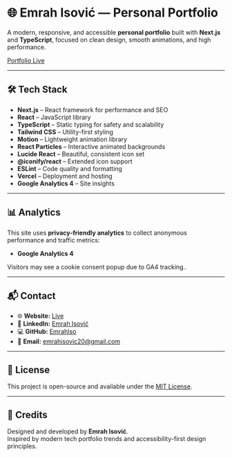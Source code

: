 # 🌐 Emrah Isović — Personal Portfolio

A modern, responsive, and accessible **personal portfolio** built with **Next.js** and **TypeScript**, focused on clean design, smooth animations, and high performance.

[Portfolio Live](https://emrahisovic.pages.dev)

---

## 🛠️ Tech Stack

- **Next.js** – React framework for performance and SEO
- **React** – JavaScript library
- **TypeScript** – Static typing for safety and scalability
- **Tailwind CSS** – Utility-first styling
- **Motion** – Lightweight animation library
- **React Particles** – Interactive animated backgrounds
- **Lucide React** – Beautiful, consistent icon set
- **@iconify/react** – Extended icon support
- **ESLint** – Code quality and formatting
- **Vercel** – Deployment and hosting
- **Google Analytics 4** – Site insights

---

## 📊 Analytics

This site uses **privacy-friendly analytics** to collect anonymous performance and traffic metrics:

- **Google Analytics 4**

Visitors may see a cookie consent popup due to GA4 tracking..

---

## 📬 Contact

- 🌐 **Website:** [Live](https://emrahisovic.pages.dev)
- 💼 **LinkedIn:** [Emrah Isović](https://www.linkedin.com/in/emrah-isovic-380127353)
- 💻 **GitHub:** [EmrahIso](https://github.com/EmrahIso)
- 📧 **Email:** [emrahisovic20@gmail.com](mailto:emrahisovic20@gmail.com)

---

## 📄 License

This project is open-source and available under the [MIT License](./LICENSE).

---

## 🧾 Credits

Designed and developed by **Emrah Isović**.  
Inspired by modern tech portfolio trends and accessibility-first design principles.
